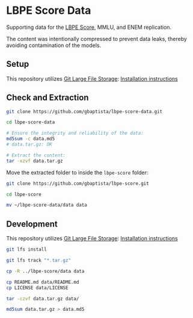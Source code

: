 # LBPE Score Data

Supporting data for the [LBPE Score](https://github.com/gbaptista/lbpe-score), MMLU, and ENEM replication.

The content was intentionally compressed to prevent data leaks, thereby avoiding contamination of the models.

## Setup

This repository utilizes [Git Large File Storage](https://git-lfs.com): [Installation instructions](https://packagecloud.io/github/git-lfs/install)

## Check and Extraction

```sh
git clone https://github.com/gbaptista/lbpe-score-data.git

cd lbpe-score-data

# Ensure the integrity and reliability of the data:
md5sum -c data.md5
# data.tar.gz: OK

# Extract the content:
tar -xzvf data.tar.gz
```

Move the extracted folder to inside the `lbpe-score` folder:
```sh
git clone https://github.com/gbaptista/lbpe-score.git

cd lbpe-score

mv ~/lbpe-score-data/data data
```

## Development

This repository utilizes [Git Large File Storage](https://git-lfs.com): [Installation instructions](https://packagecloud.io/github/git-lfs/install)

```sh
git lfs install

git lfs track "*.tar.gz"

cp -R ../lbpe-score/data data

cp README.md data/README.md
cp LICENSE data/LICENSE

tar -czvf data.tar.gz data/

md5sum data.tar.gz > data.md5
```
